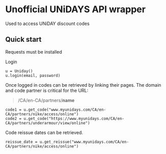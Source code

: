 # Unofficial UNiDAYS API wrapper

Used to access UNiDAY discount codes


Quick start
-----------
Requests must be installed

Login
```
u = Uniday()
u.login(email, password)
```

Once logged in codes can be retrieved by linking their pages.
The domain and code partner is critical for the URL:
> /CA/en-CA/partners/**name** 
```
code1 = u.get_code("www.myunidays.com/CA/en-CA/partners/nike/access/online")
code2 = u.get_code("https://www.myunidays.com/CA/en-CA/partners/underarmour/view/online")
```

Code reissue dates can be retrieved.
```
reissue_date = u.get_reissue("www.myunidays.com/CA/en-CA/partners/nike/access/online")
```
